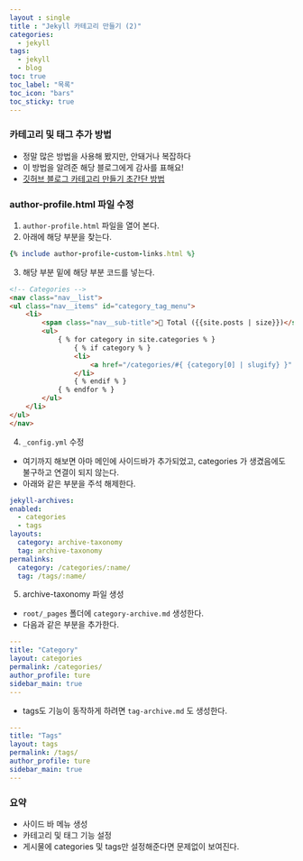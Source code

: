 ```yaml
---
layout : single
title : "Jekyll 카테고리 만들기 (2)"
categories:
  - jekyll
tags:
  - jekyll 
  - blog
toc: true
toc_label: "목록"
toc_icon: "bars"
toc_sticky: true
---
```


### 카테고리 및 태그 추가 방법

- 정말 많은 방법을 사용해 봤지만, 안돼거나 복잡하다 
- 이 방법을 알려준 해당 블로그에게 감사를 표해요!
- [깃허브 블로그 카테고리 만들기 초간단 방법](https://tes-b.github.io/etc/minimal_mistakes_categories/)


### author-profile.html 파일 수정
1. `author-profile.html` 파일을 열어 본다. 
2. 아래에 해당 부분을 찾는다.

~~~ruby
{% include author-profile-custom-links.html %}
~~~

3. 해당 부분 밑에 해당 부분 코드를 넣는다.

~~~html
<!-- Categories -->
<nav class="nav__list">
<ul class="nav__items" id="category_tag_menu">
    <li>
        <span class="nav__sub-title">📂 Total ({{site.posts | size}})</span>
        <ul>
            { % for category in site.categories % }
                { % if category % }
                <li>
                    <a href="/categories/#{ {category[0] | slugify} }" class="">{ {category[0]} } ({ {category[1].size} })</a>
                </li>
                { % endif % }
            { % endfor % }
        </ul>
    </li>
</ul>
</nav>
~~~ 

4. `_config.yml` 수정
- 여기까지 해보면 아마 메인에 사이드바가 추가되었고, categories 가 생겼음에도 불구하고 연결이 되지 않는다.
- 아래와 같은 부분을 주석 해제한다.

~~~yaml
jekyll-archives:
enabled:
  - categories
  - tags
layouts:
  category: archive-taxonomy
  tag: archive-taxonomy
permalinks:
  category: /categories/:name/
  tag: /tags/:name/
~~~

5. archive-taxonomy 파일 생성
- `root/_pages` 폴더에 `category-archive.md` 생성한다.
- 다음과 같은 부분을 추가한다.

~~~yaml
---
title: "Category"
layout: categories
permalink: /categories/
author_profile: ture
sidebar_main: true
---
~~~

- tags도 기능이 동작하게 하려면 `tag-archive.md` 도 생성한다.

~~~yaml
---
title: "Tags"
layout: tags
permalink: /tags/
author_profile: ture
sidebar_main: true
---
~~~

### 요약

- 사이드 바 메뉴 생성
- 카테고리 및 태그 기능 설정 
- 게시물에 categories 및 tags만 설정해준다면 문제없이 보여진다.